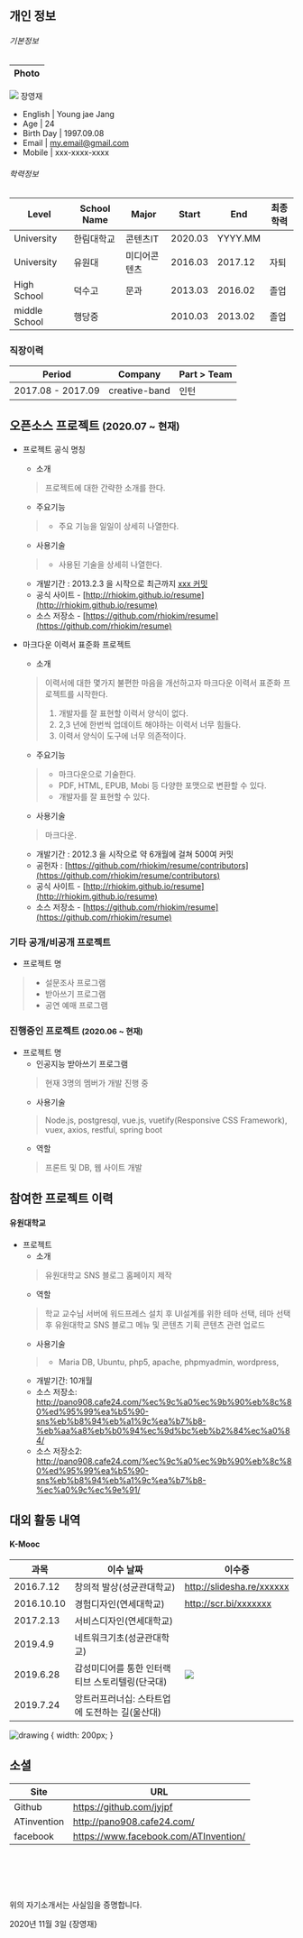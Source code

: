 ## 개인 정보

###### 기본정보  

Photo      |
-----------|
![](https://github.com/jyjpf/resume/blob/main/picture/KakaoTalk_20201028_183404429.jpg)
장영재
 - English | Young jae Jang
 - Age        | 24
 - Birth Day  | 1997.09.08
 - Email      | my.email@gmail.com
 - Mobile     | xxx-xxxx-xxxx
  
###### 학력정보

Level       | School Name    | Major            | Start   | End     | 최종학력
------------|----------------|------------------|---------|---------|--------
University  | 한림대학교  | 콘텐츠IT | 2020.03 | YYYY.MM |  
University  | 유원대  | 미디어콘텐츠 | 2016.03 | 2017.12  | 자퇴
High School | 덕수고 |       문과           | 2013.03 | 2016.02 | 졸업 |
middle School | 행당중 |                  | 2010.03 | 2013.02 | 졸업 |

### 직장이력
Period            | Company      | Part > Team                    
------------------|--------------|-----------------------------
2017.08 - 2017.09  | creative-band | 인턴


  
## 오픈소스 프로젝트 <small>(2020.07 ~ 현재)</small>
* 프로젝트 공식 명칭
  - 소개  
  > 프로젝트에 대한 간략한 소개를 한다.  
  - 주요기능  
  > * 주요 기능을 일일이 상세히 나열한다.  
  - 사용기술    
  > * 사용된 기술을 상세히 나열한다.  
  
  - 개발기간 : 2013.2.3 을 시작으로 최근까지 [xxx 커밋](https://github.com/rhiokim/resume/commits/master)
  - 공식 사이트 - [http://rhiokim.github.io/resume](http://rhiokim.github.io/resume)
  - 소스 저장소 - [https://github.com/rhiokim/resume](https://github.com/rhiokim/resume)  
  
* 마크다운 이력서 표준화 프로젝트
  - 소개  
  > 이력서에 대한 몇가지 불편한 마음을 개선하고자 마크다운 이력서 표준화 프로젝트를 시작한다.   
  > 1. 개발자를 잘 표현할 이력서 양식이 없다.   
  > 2. 2,3 년에 한번씩 업데이트 해야하는 이력서 너무 힘들다.  
  > 3. 이력서 양식이 도구에 너무 의존적이다.  
  
  - 주요기능  
  > * 마크다운으로 기술한다.  
  > * PDF, HTML, EPUB, Mobi 등 다양한 포맷으로 변환할 수 있다.  
  > * 개발자를 잘 표현할 수 있다.  
  
  - 사용기술  
  > 마크다운.  
  - 개발기간 : 2012.3 을 시작으로 약 6개월에 걸쳐 500여 커밋  
  - 공헌자 : [https://github.com/rhiokim/resume/contributors](https://github.com/rhiokim/resume/contributors)
  - 공식 사이트 - [http://rhiokim.github.io/resume](http://rhiokim.github.io/resume)
  - 소스 저장소 - [https://github.com/rhiokim/resume](https://github.com/rhiokim/resume)
  
  
### 기타 공개/비공개 프로젝트
* 프로젝트 명  
> - 설문조사 프로그램
> - 받아쓰기 프로그램
> - 공연 예매 프로그램

### 진행중인 프로젝트 <small>(2020.06 ~ 현재)</small>

* 프로젝트 명
  - 인공지능 받아쓰기 프로그램  
  > 현재 3명의 멤버가 개발 진행 중 
  - 사용기술  
  > Node.js, postgresql, vue.js, vuetify(Responsive CSS Framework), vuex, axios, restful, spring boot
  - 역할  
  > 프론트 및 DB, 웹 사이트 개발 

## 참여한 프로젝트 이력

#### 유원대학교
* 프로젝트
  - 소개  
  > 유원대학교 SNS 블로그 홈페이지 제작  
  - 역할  
  > 학교 교수님 서버에 워드프레스 설치 후 UI설계를 위한 테마 선택, 테마 선택 후 유원대학교 SNS 블로그 메뉴 및 콘텐츠 기획
    콘텐츠 관련 업로드
  - 사용기술  
  > * Maria DB, Ubuntu, php5, apache, phpmyadmin, wordpress,
  - 개발기간: 10개월  
  - 소스 저장소: http://pano908.cafe24.com/%ec%9c%a0%ec%9b%90%eb%8c%80%ed%95%99%ea%b5%90-sns%eb%b8%94%eb%a1%9c%ea%b7%b8-%eb%aa%a8%eb%b0%94%ec%9d%bc%eb%b2%84%ec%a0%84/
  - 소스 저장소2: http://pano908.cafe24.com/%ec%9c%a0%ec%9b%90%eb%8c%80%ed%95%99%ea%b5%90-sns%eb%b8%94%eb%a1%9c%ea%b7%b8-%ec%a0%9c%ec%9e%91/




## 대외 활동 내역
#### K-Mooc
과목 | 이수 날짜     | 이수증
------------|---------|-----------------------------
2016.7.12    | 창의적 발상(성균관대학교)   | http://slidesha.re/xxxxxx
2016.10.10     | 경험디자인(연세대학교)   | http://scr.bi/xxxxxxx
2017.2.13 | 서비스디자인(연세대학교) |
2019.4.9 | 네트워크기초(성균관대학교) |
2019.6.28 | 감성미디어를 통한 인터랙티브 스토리텔링(단국대) | ![](https://steemitimages.com/DQmeo.../image.png)
2019.7.24 | 앙트러프러너십: 스타트업에 도전하는 길(울산대) |

![drawing](https://github.com/jyjpf/resume/blob/main/picture/KakaoTalk_20201028_183404429.jpg) { width: 200px; }

## 소셜
Site     | URL
---------|-------------------------------
Github   | https://github.com/jyjpf
ATinvention | http://pano908.cafe24.com/
facebook | https://www.facebook.com/ATInvention/

<br><br>
---
위의 자기소개서는 사실임을 증명합니다.

2020년 11월 3일
{장영재}
